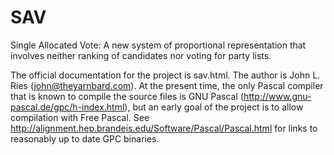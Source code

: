 # SAV
Single Allocated Vote: A new system of proportional representation that involves neither ranking of candidates nor voting for party lists.

The official documentation for the project is sav.html.  The author is John L. Ries (john@theyarnbard.com).
At the present time, the only Pascal compiler that is known to compile the source files is GNU Pascal (http://www.gnu-pascal.de/gpc/h-index.html), but an early goal of the project is to allow compilation with Free Pascal.  See http://alignment.hep.brandeis.edu/Software/Pascal/Pascal.html for links to reasonably up to date GPC binaries.
